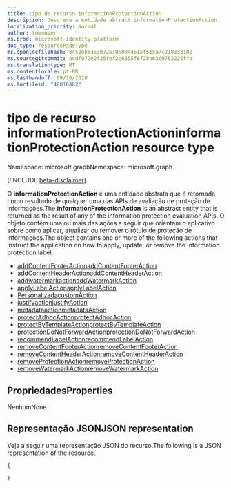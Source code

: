 ```yaml
---
title: tipo de recurso informationProtectionAction
description: Descreve a entidade abtract informationProtectionAction.
localization_priority: Normal
author: tommoser
ms.prod: microsoft-identity-platform
doc_type: resourcePageType
ms.openlocfilehash: 84526bea53b7261960044515f515a7c210333100
ms.sourcegitcommit: acdf972e2f25fef2c6855f6f28a63c0762228ffa
ms.translationtype: MT
ms.contentlocale: pt-BR
ms.lasthandoff: 09/18/2020
ms.locfileid: "48016482"
---
```

# <a name="informationprotectionaction-resource-type"></a><span data-ttu-id="eaacd-103">tipo de recurso informationProtectionAction</span><span class="sxs-lookup"><span data-stu-id="eaacd-103">informationProtectionAction resource type</span></span>

<span data-ttu-id="eaacd-104">Namespace: microsoft.graph</span><span class="sxs-lookup"><span data-stu-id="eaacd-104">Namespace: microsoft.graph</span></span>

[!INCLUDE [beta-disclaimer](../../includes/beta-disclaimer.md)]

<span data-ttu-id="eaacd-105">O **informationProtectionAction** é uma entidade abstrata que é retornada como resultado de qualquer uma das APIs de avaliação de proteção de informações.</span><span class="sxs-lookup"><span data-stu-id="eaacd-105">The **informationProtectionAction** is an abstract entity that is returned as the result of any of the information protection evaluation APIs.</span></span> <span data-ttu-id="eaacd-106">O objeto contém uma ou mais das ações a seguir que orientam o aplicativo sobre como aplicar, atualizar ou remover o rótulo de proteção de informações.</span><span class="sxs-lookup"><span data-stu-id="eaacd-106">The object contains one or more of the following actions that instruct the application on how to apply, update, or remove the information protection label.</span></span> 

* [<span data-ttu-id="eaacd-107">addContentFooterAction</span><span class="sxs-lookup"><span data-stu-id="eaacd-107">addContentFooterAction</span></span>](../resources/addcontentfooteraction.md)
* [<span data-ttu-id="eaacd-108">addContentHeaderAction</span><span class="sxs-lookup"><span data-stu-id="eaacd-108">addContentHeaderAction</span></span>](../resources/addcontentheaderaction.md)
* [<span data-ttu-id="eaacd-109">addwatermarkaction</span><span class="sxs-lookup"><span data-stu-id="eaacd-109">addWatermarkAction</span></span>](../resources/addwatermarkaction.md)
* [<span data-ttu-id="eaacd-110">applyLabelAction</span><span class="sxs-lookup"><span data-stu-id="eaacd-110">applyLabelAction</span></span>](../resources/applylabelaction.md)
* [<span data-ttu-id="eaacd-111">Personalizada</span><span class="sxs-lookup"><span data-stu-id="eaacd-111">customAction</span></span>](../resources/customaction.md)
* [<span data-ttu-id="eaacd-112">justifyaction</span><span class="sxs-lookup"><span data-stu-id="eaacd-112">justifyAction</span></span>](../resources/justifyaction.md)
* [<span data-ttu-id="eaacd-113">metadataaction</span><span class="sxs-lookup"><span data-stu-id="eaacd-113">metadataAction</span></span>](../resources/metadataaction.md)
* [<span data-ttu-id="eaacd-114">protectAdhocAction</span><span class="sxs-lookup"><span data-stu-id="eaacd-114">protectAdhocAction</span></span>](../resources/protectadhocaction.md)
* [<span data-ttu-id="eaacd-115">protectByTemplateAction</span><span class="sxs-lookup"><span data-stu-id="eaacd-115">protectByTemplateAction</span></span>](../resources/protectbytemplateaction.md)
* [<span data-ttu-id="eaacd-116">protectionDoNotForwardAction</span><span class="sxs-lookup"><span data-stu-id="eaacd-116">protectionDoNotForwardAction</span></span>](../resources/protectdonotforwardaction.md)
* [<span data-ttu-id="eaacd-117">recommendLabelAction</span><span class="sxs-lookup"><span data-stu-id="eaacd-117">recommendLabelAction</span></span>](../resources/recommendlabelaction.md)
* [<span data-ttu-id="eaacd-118">removeContentFooterAction</span><span class="sxs-lookup"><span data-stu-id="eaacd-118">removeContentFooterAction</span></span>](../resources/removecontentfooteraction.md)
* [<span data-ttu-id="eaacd-119">removeContentHeaderAction</span><span class="sxs-lookup"><span data-stu-id="eaacd-119">removeContentHeaderAction</span></span>](../resources/removecontentheaderaction.md)
* [<span data-ttu-id="eaacd-120">removeProtectionAction</span><span class="sxs-lookup"><span data-stu-id="eaacd-120">removeProtectionAction</span></span>](../resources/removeprotectionaction.md)
* [<span data-ttu-id="eaacd-121">removeWatermarkAction</span><span class="sxs-lookup"><span data-stu-id="eaacd-121">removeWatermarkAction</span></span>](../resources/removewatermarkaction.md)

## <a name="properties"></a><span data-ttu-id="eaacd-122">Propriedades</span><span class="sxs-lookup"><span data-stu-id="eaacd-122">Properties</span></span>

<span data-ttu-id="eaacd-123">Nenhum</span><span class="sxs-lookup"><span data-stu-id="eaacd-123">None</span></span>

## <a name="json-representation"></a><span data-ttu-id="eaacd-124">Representação JSON</span><span class="sxs-lookup"><span data-stu-id="eaacd-124">JSON representation</span></span>

<span data-ttu-id="eaacd-125">Veja a seguir uma representação JSON do recurso.</span><span class="sxs-lookup"><span data-stu-id="eaacd-125">The following is a JSON representation of the resource.</span></span>

<!-- {
  "blockType": "resource",
  "optionalProperties": [

  ],
  "@odata.type": "microsoft.graph.informationProtectionAction",
  "baseType": null
}-->

```json
{

}
```

<!-- uuid: 16cd6b66-4b1a-43a1-adaf-3a886856ed98
2019-02-04 14:57:30 UTC -->
<!-- {
  "type": "#page.annotation",
  "description": "informationProtectionAction resource",
  "keywords": "",
  "section": "documentation",
  "tocPath": ""
}-->

